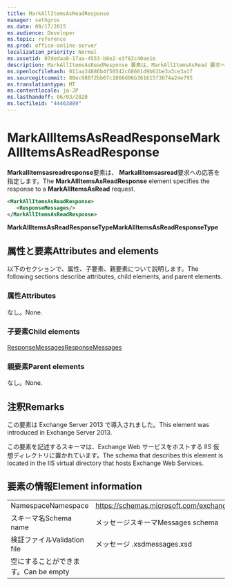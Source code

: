 ```yaml
---
title: MarkAllItemsAsReadResponse
manager: sethgros
ms.date: 09/17/2015
ms.audience: Developer
ms.topic: reference
ms.prod: office-online-server
localization_priority: Normal
ms.assetid: 07dedaa8-17aa-4553-b8e2-e3f82c40ae1e
description: MarkAllItemsAsReadResponse 要素は、MarkAllItemsAsRead 要求への応答を指定します。
ms.openlocfilehash: 011aa34886b4f50542c68661d9b61be3a3ce3a1f
ms.sourcegitcommit: 88ec988f2bb67c1866d06b361615f3674a24e795
ms.translationtype: MT
ms.contentlocale: ja-JP
ms.lasthandoff: 06/03/2020
ms.locfileid: "44463889"
---
```

# <a name="markallitemsasreadresponse"></a><span data-ttu-id="436aa-103">MarkAllItemsAsReadResponse</span><span class="sxs-lookup"><span data-stu-id="436aa-103">MarkAllItemsAsReadResponse</span></span>

<span data-ttu-id="436aa-104">**Markallitemsasreadresponse**要素は、 **Markallitemsasread**要求への応答を指定します。</span><span class="sxs-lookup"><span data-stu-id="436aa-104">The **MarkAllItemsAsReadResponse** element specifies the response to a **MarkAllItemsAsRead** request.</span></span> 
  
```XML
<MarkAllItemsAsReadResponse>
   <ResponseMessages/>
</MarkAllItemsAsReadResponse>
```

 <span data-ttu-id="436aa-105">**MarkAllItemsAsReadResponseType**</span><span class="sxs-lookup"><span data-stu-id="436aa-105">**MarkAllItemsAsReadResponseType**</span></span>
## <a name="attributes-and-elements"></a><span data-ttu-id="436aa-106">属性と要素</span><span class="sxs-lookup"><span data-stu-id="436aa-106">Attributes and elements</span></span>

<span data-ttu-id="436aa-107">以下のセクションで、属性、子要素、親要素について説明します。</span><span class="sxs-lookup"><span data-stu-id="436aa-107">The following sections describe attributes, child elements, and parent elements.</span></span>
  
### <a name="attributes"></a><span data-ttu-id="436aa-108">属性</span><span class="sxs-lookup"><span data-stu-id="436aa-108">Attributes</span></span>

<span data-ttu-id="436aa-109">なし。</span><span class="sxs-lookup"><span data-stu-id="436aa-109">None.</span></span>
  
### <a name="child-elements"></a><span data-ttu-id="436aa-110">子要素</span><span class="sxs-lookup"><span data-stu-id="436aa-110">Child elements</span></span>

[<span data-ttu-id="436aa-111">ResponseMessages</span><span class="sxs-lookup"><span data-stu-id="436aa-111">ResponseMessages</span></span>](responsemessages.md)
  
### <a name="parent-elements"></a><span data-ttu-id="436aa-112">親要素</span><span class="sxs-lookup"><span data-stu-id="436aa-112">Parent elements</span></span>

<span data-ttu-id="436aa-113">なし。</span><span class="sxs-lookup"><span data-stu-id="436aa-113">None.</span></span>
  
## <a name="remarks"></a><span data-ttu-id="436aa-114">注釈</span><span class="sxs-lookup"><span data-stu-id="436aa-114">Remarks</span></span>

<span data-ttu-id="436aa-115">この要素は Exchange Server 2013 で導入されました。</span><span class="sxs-lookup"><span data-stu-id="436aa-115">This element was introduced in Exchange Server 2013.</span></span>
  
<span data-ttu-id="436aa-116">この要素を記述するスキーマは、Exchange Web サービスをホストする IIS 仮想ディレクトリに置かれています。</span><span class="sxs-lookup"><span data-stu-id="436aa-116">The schema that describes this element is located in the IIS virtual directory that hosts Exchange Web Services.</span></span>
  
## <a name="element-information"></a><span data-ttu-id="436aa-117">要素の情報</span><span class="sxs-lookup"><span data-stu-id="436aa-117">Element information</span></span>

|||
|:-----|:-----|
|<span data-ttu-id="436aa-118">Namespace</span><span class="sxs-lookup"><span data-stu-id="436aa-118">Namespace</span></span>  <br/> |https://schemas.microsoft.com/exchange/services/2006/messages  <br/> |
|<span data-ttu-id="436aa-119">スキーマ名</span><span class="sxs-lookup"><span data-stu-id="436aa-119">Schema name</span></span>  <br/> |<span data-ttu-id="436aa-120">メッセージスキーマ</span><span class="sxs-lookup"><span data-stu-id="436aa-120">Messages schema</span></span>  <br/> |
|<span data-ttu-id="436aa-121">検証ファイル</span><span class="sxs-lookup"><span data-stu-id="436aa-121">Validation file</span></span>  <br/> |<span data-ttu-id="436aa-122">メッセージ .xsd</span><span class="sxs-lookup"><span data-stu-id="436aa-122">messages.xsd</span></span>  <br/> |
|<span data-ttu-id="436aa-123">空にすることができます。</span><span class="sxs-lookup"><span data-stu-id="436aa-123">Can be empty</span></span>  <br/> ||
   

